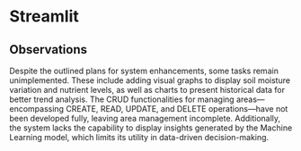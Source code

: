 # Streamlit

## Observations

Despite the outlined plans for system enhancements, some tasks remain unimplemented. These include adding visual graphs to display soil moisture variation and nutrient levels, as well as charts to present historical data for better trend analysis. The CRUD functionalities for managing areas—encompassing CREATE, READ, UPDATE, and DELETE operations—have not been developed fully, leaving area management incomplete. Additionally, the system lacks the capability to display insights generated by the Machine Learning model, which limits its utility in data-driven decision-making.
